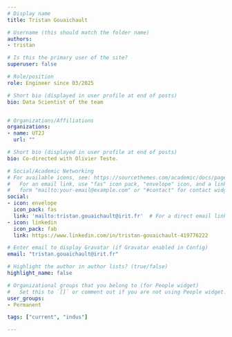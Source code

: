 ```yaml
---
# Display name
title: Tristan Gouaichault

# Username (this should match the folder name)
authors:
- tristan

# Is this the primary user of the site?
superuser: false

# Role/position
role: Engineer since 03/2025

# Short bio (displayed in user profile at end of posts)
bio: Data Scientist of the team


# Organizations/Affiliations
organizations:
- name: UT2J
  url: ""

# Short bio (displayed in user profile at end of posts)
bio: Co-directed with Olivier Teste.

# Social/Academic Networking
# For available icons, see: https://sourcethemes.com/academic/docs/page-builder/#icons
#   For an email link, use "fas" icon pack, "envelope" icon, and a link in the
#   form "mailto:your-email@example.com" or "#contact" for contact widget.
social:
- icon: envelope
  icon_pack: fas
  link: 'mailto:tristan.gouaichault@irit.fr'  # For a direct email link, use "mailto:test@example.org".
- icon: linkedin
  icon_pack: fab
  link: https://www.linkedin.com/in/tristan-gouaichault-419776222

# Enter email to display Gravatar (if Gravatar enabled in Config)
email: "tristan.gouaichault@irit.fr"

# Highlight the author in author lists? (true/false)
highlight_name: false

# Organizational groups that you belong to (for People widget)
#   Set this to `[]` or comment out if you are not using People widget.
user_groups:
- Permanent

tags: ["current", "indus"]

---
```

